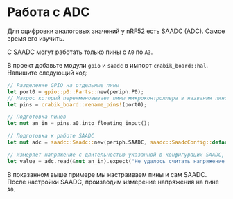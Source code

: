 # Работа с ADC

Для оцифровки аналоговых значений у nRF52 есть SAADC (ADC).
Самое время его изучить. 

С SAADC могут работать только пины с `A0` по `A3`.

В проект добавьте модули `gpio` и `saadc` в импорт `crabik_board::hal`.
Напишите следующий код:

```rust
// Разделение GPIO на отдельные пины
let port0 = gpio::p0::Parts::new(periph.P0);
// Макрос который переименовывает пины микроконтроллера в названия пинов на плате
let pins = crabik_board::rename_pins!(port0);

// Подготовка пинов
let mut an_in = pins.a0.into_floating_input();

// Подготовка к работе SAADC
let mut adc = saadc::Saadc::new(periph.SAADC, saadc::SaadcConfig::default());

// Измеряет напряжение с длительностью указанной в конфигурации SAADC, по умолчанию это 20 микросекунд
let value = adc.read(&mut an_in).expect("Не удалось считать напряжение с пина");
```

В показанном выше примере мы настраиваем пины и сам SAADC.
После настройки SAADC, производим измерение напряжения на пине `A0`.
